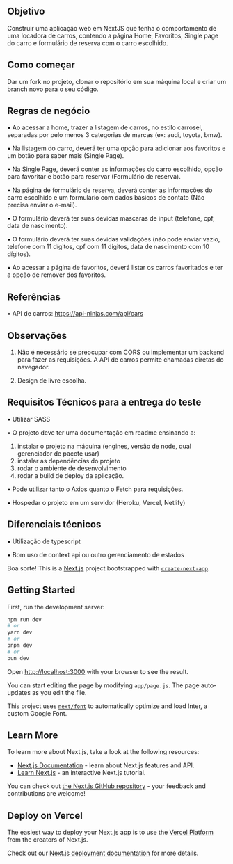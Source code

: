 ## Objetivo
Construir uma aplicação web em NextJS que tenha o comportamento de uma locadora de carros, contendo a página Home, Favoritos, Single page do carro e formulário de reserva com o carro escolhido.

## Como começar
Dar um fork no projeto, clonar o repositório em sua máquina local e criar um branch novo para o seu código.


## Regras de negócio
•	Ao acessar a home, trazer a listagem de carros, no estilo carrosel, separadas por pelo menos 3 categorias de marcas (ex: audi, toyota, bmw).

•	Na listagem do carro, deverá ter uma opção para adicionar aos favoritos e um botão para saber mais (Single Page).

•	Na Single Page, deverá conter as informações do carro escolhido, opção para favoritar e botão para reservar (Formulário de reserva).

•	Na página de formulário de reserva, deverá conter as informações do carro escolhido e um formulário com dados básicos de contato (Não precisa enviar o e-mail).

•	O formulário deverá ter suas devidas mascaras de input (telefone, cpf, data de nascimento).

•	O formulário deverá ter suas devidas validações (não pode enviar vazio, telefone com 11 dígitos, cpf com 11 dígitos, data de nascimento com 10 dígitos).

•	Ao acessar a página de favoritos, deverá listar os carros favoritados e ter a opção de remover dos favoritos.


## Referências
•	API de carros: https://api-ninjas.com/api/cars


## Observações
1. Não é necessário se preocupar com CORS ou implementar um backend para fazer as requisições. A API de carros permite chamadas diretas do navegador.

2. Design de livre escolha.


## Requisitos Técnicos para a entrega do teste

•	Utilizar SASS

•	O projeto deve ter uma documentação em readme ensinando a: 
1. instalar o projeto na máquina (engines, versão de node, qual gerenciador de pacote usar)
2. instalar as dependências do projeto
3. rodar o ambiente de desenvolvimento
4. rodar a build de deploy da aplicação.

•	Pode utilizar tanto o Axios quanto o Fetch para requisições.

•	Hospedar o projeto em um servidor (Heroku, Vercel, Netlify)

## Diferenciais técnicos

•	Utilização de typescript

•	Bom uso de context api ou outro gerenciamento de estados

Boa sorte!
This is a [Next.js](https://nextjs.org/) project bootstrapped with [`create-next-app`](https://github.com/vercel/next.js/tree/canary/packages/create-next-app).

## Getting Started

First, run the development server:

```bash
npm run dev
# or
yarn dev
# or
pnpm dev
# or
bun dev
```

Open [http://localhost:3000](http://localhost:3000) with your browser to see the result.

You can start editing the page by modifying `app/page.js`. The page auto-updates as you edit the file.

This project uses [`next/font`](https://nextjs.org/docs/basic-features/font-optimization) to automatically optimize and load Inter, a custom Google Font.

## Learn More

To learn more about Next.js, take a look at the following resources:

- [Next.js Documentation](https://nextjs.org/docs) - learn about Next.js features and API.
- [Learn Next.js](https://nextjs.org/learn) - an interactive Next.js tutorial.

You can check out [the Next.js GitHub repository](https://github.com/vercel/next.js/) - your feedback and contributions are welcome!

## Deploy on Vercel

The easiest way to deploy your Next.js app is to use the [Vercel Platform](https://vercel.com/new?utm_medium=default-template&filter=next.js&utm_source=create-next-app&utm_campaign=create-next-app-readme) from the creators of Next.js.

Check out our [Next.js deployment documentation](https://nextjs.org/docs/deployment) for more details.
